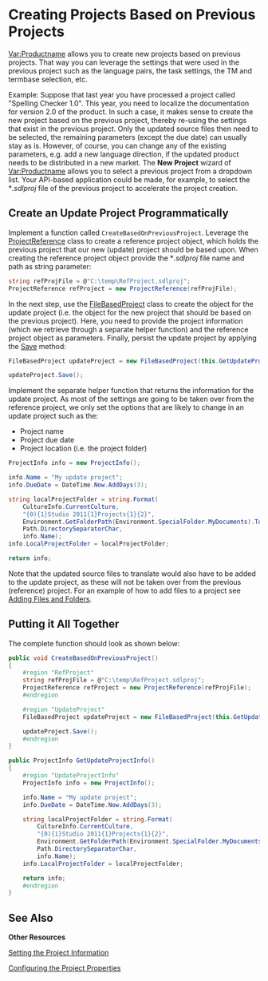 Creating Projects Based on Previous Projects
==

<Var:Productname> allows you to create new projects based on previous projects. That way you can leverage the settings that were used in the previous project such as the language pairs, the task settings, the TM and termbase selection, etc.

Example: Suppose that last year you have processed a project called "Spelling Checker 1.0". This year, you need to localize the documentation for version 2.0 of the product. In such a case, it makes sense to create the new project based on the previous project, thereby re-using the settings that exist in the previous project. Only the updated source files then need to be selected, the remaining parameters (except the due date) can usually stay as is. However, of course, you can change any of the existing parameters, e.g. add a new language direction, if the updated product needs to be distributed in a new market. The **New Project** wizard of <Var:Productname> allows you to select a previous project from a dropdown list. Your API-based application could be made, for example, to select the **.sdlproj* file of the previous project to accelerate the project creation.

Create an Update Project Programmatically
--

Implement a function called ```CreateBasedOnPreviousProject```. Leverage the [ProjectReference](../../../api/projectautomation/Sdl.ProjectAutomation.Core.ProjectReference.yml) class to create a reference project object, which holds the previous project that our new (update) project should be based upon. When creating the reference project object provide the **.sdlproj* file name and path as string parameter:

```cs
string refProjFile = @"C:\temp\RefProject.sdlproj";
ProjectReference refProject = new ProjectReference(refProjFile);
```

In the next step, use the [FileBasedProject](../../../api/projectautomation/Sdl.ProjectAutomation.FileBased.FileBasedProject.yml) class to create the object for the update project (i.e. the object for the new project that should be based on the previous project). Here, you need to provide the project information (which we retrieve through a separate helper function) and the reference project object as parameters. Finally, persist the update project by applying the [Save](../../../api/projectautomation/Sdl.ProjectAutomation.FileBased.FileBasedProject.yml#Sdl_ProjectAutomation_FileBased_FileBasedProject_Save) method:

```cs
FileBasedProject updateProject = new FileBasedProject(this.GetUpdateProjectInfo(), refProject);

updateProject.Save();
```

Implement the separate helper function that returns the information for the update project. As most of the settings are going to be taken over from the reference project, we only set the options that are likely to change in an update project such as the:

* Project name
* Project due date
* Project location (i.e. the project folder)

```cs
ProjectInfo info = new ProjectInfo();

info.Name = "My update project";
info.DueDate = DateTime.Now.AddDays(3);

string localProjectFolder = string.Format(
    CultureInfo.CurrentCulture, 
    "{0){1}Studio 2011{1}Projects{1}{2}",
    Environment.GetFolderPath(Environment.SpecialFolder.MyDocuments).ToString(),
    Path.DirectorySeparatorChar,
    info.Name);
info.LocalProjectFolder = localProjectFolder;

return info;
```

Note that the updated source files to translate would also have to be added to the update project, as these will not be taken over from the previous (reference) project. For an example of how to add files to a project see [Adding Files and Folders](adding_files_and_folders.md).

Putting it All Together
--

The complete function should look as shown below:

```cs
public void CreateBasedOnPreviousProject()
{
    #region "RefProject"
    string refProjFile = @"C:\temp\RefProject.sdlproj";
    ProjectReference refProject = new ProjectReference(refProjFile);
    #endregion

    #region "UpdateProject"
    FileBasedProject updateProject = new FileBasedProject(this.GetUpdateProjectInfo(), refProject);

    updateProject.Save();
    #endregion
}
```
```cs
public ProjectInfo GetUpdateProjectInfo()
{
    #region "UpdateProjectInfo"
    ProjectInfo info = new ProjectInfo();

    info.Name = "My update project";
    info.DueDate = DateTime.Now.AddDays(3);

    string localProjectFolder = string.Format(
        CultureInfo.CurrentCulture, 
        "{0){1}Studio 2011{1}Projects{1}{2}",
        Environment.GetFolderPath(Environment.SpecialFolder.MyDocuments).ToString(),
        Path.DirectorySeparatorChar,
        info.Name);
    info.LocalProjectFolder = localProjectFolder;

    return info;
    #endregion
}
```

See Also
--

**Other Resources**

[Setting the Project Information](setting_the_project_information.md)

[Configuring the Project Properties](../developing_a_sample_app/configuring_the_project_properties.md)